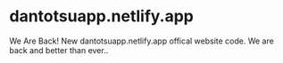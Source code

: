 # dantotsuapp.netlify.app
We Are Back! New dantotsuapp.netlify.app offical website code. We are back and better than ever..
